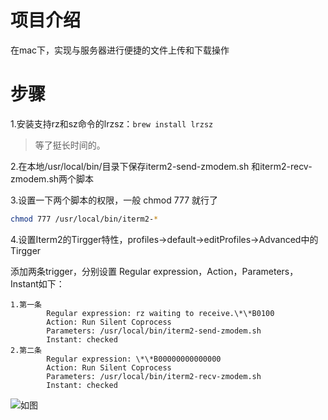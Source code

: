 # 项目介绍

在mac下，实现与服务器进行便捷的文件上传和下载操作


# 步骤

1.安装支持rz和sz命令的lrzsz：`brew install lrzsz`

> 等了挺长时间的。

2.在本地/usr/local/bin/目录下保存iterm2-send-zmodem.sh 和iterm2-recv-zmodem.sh两个脚本

3.设置一下两个脚本的权限，一般 chmod 777 就行了

```bash
chmod 777 /usr/local/bin/iterm2-*
```

4.设置Iterm2的Tirgger特性，profiles->default->editProfiles->Advanced中的Tirgger

添加两条trigger，分别设置 Regular expression，Action，Parameters，Instant如下：

```
1.第一条
        Regular expression: rz waiting to receive.\*\*B0100
        Action: Run Silent Coprocess
        Parameters: /usr/local/bin/iterm2-send-zmodem.sh
        Instant: checked
2.第二条
        Regular expression: \*\*B00000000000000
        Action: Run Silent Coprocess
        Parameters: /usr/local/bin/iterm2-recv-zmodem.sh
        Instant: checked
```

![如图](https://github.com/aikuyun/iterm2-zmodem/blob/master/imgs/1.gif)
